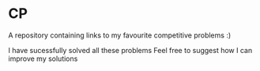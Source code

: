 # CP
A repository containing links to my favourite competitive problems :)

I have sucessfully solved all these problems
Feel free to suggest how I can improve my solutions
